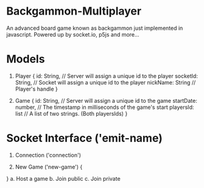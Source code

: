 # Backgammon-Multiplayer
An advanced board game known as backgammon just implemented in javascript. Powered up by socket.io, p5js and more...

# Models
1. Player
{
    id: String, // Server will assign a unique id to the player
    socketId: String, // Socket will assign a unique id to the player
    nickName: String // Player's handle
}

2. Game
{
    id: String, // Server will assign a unique id to the game
    startDate: number, // The timestamp in milliseconds of the game's start
    playersId: list // A list of two strings. (Both playersIds)
}

# Socket Interface ('emit-name)
1. Connection ('connection')


2. New Game ('new-game')
{

}
    a. Host a game
    b. Join public
    c. Join private
